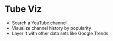 # Tube Viz  

+ Search a YouTube channel
+ Visualize channel history by popularity
+ Layer it with other data sets like Google Trends
